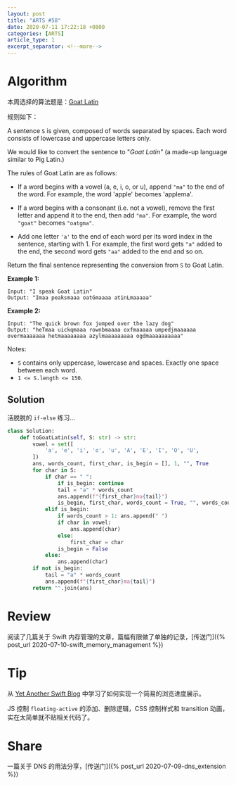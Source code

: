 ```yaml
---
layout: post
title: "ARTS #58"
date: 2020-07-11 17:22:18 +0800
categories: [ARTS]
article_type: 1
excerpt_separator: <!--more-->
---
```



# Algorithm

本周选择的算法题是：[Goat Latin](https://leetcode.com/problems/goat-latin/)

<!--more-->

规则如下：

A sentence `S` is given, composed of words separated by spaces. Each word consists of lowercase and uppercase letters only.

We would like to convert the sentence to "*Goat Latin"* (a made-up language similar to Pig Latin.)

The rules of Goat Latin are as follows:

- If a word begins with a vowel (a, e, i, o, or u), append `"ma"` to the end of the word.
  For example, the word 'apple' becomes 'applema'.
  
- If a word begins with a consonant (i.e. not a vowel), remove the first letter and append it to the end, then add `"ma"`.
  For example, the word `"goat"` becomes `"oatgma"`.
  
- Add one letter `'a'` to the end of each word per its word index in the sentence, starting with 1.
  For example, the first word gets `"a"` added to the end, the second word gets `"aa"` added to the end and so on.

Return the final sentence representing the conversion from `S` to Goat Latin. 

**Example 1:**

```
Input: "I speak Goat Latin"
Output: "Imaa peaksmaaa oatGmaaaa atinLmaaaaa"
```

**Example 2:**

```
Input: "The quick brown fox jumped over the lazy dog"
Output: "heTmaa uickqmaaa rownbmaaaa oxfmaaaaa umpedjmaaaaaa overmaaaaaaa hetmaaaaaaaa azylmaaaaaaaaa ogdmaaaaaaaaaa" 
```

Notes:

- `S` contains only uppercase, lowercase and spaces. Exactly one space between each word.
- `1 <= S.length <= 150`.

## Solution

活脱脱的 `if-else` 练习...

```python
class Solution:
    def toGoatLatin(self, S: str) -> str:
        vowel = set([
            'a', 'e', 'i', 'o', 'u', 'A', 'E', 'I', 'O', 'U', 
        ])
        ans, words_count, first_char, is_begin = [], 1, "", True
        for char in S:
            if char == " ":
                if is_begin: continue
                tail = "a" * words_count
                ans.append(f"{first_char}ma{tail}")
                is_begin, first_char, words_count = True, "", words_count + 1
            elif is_begin:
                if words_count > 1: ans.append(" ")
                if char in vowel:
                    ans.append(char)
                else:
                    first_char = char
                is_begin = False
            else:
                ans.append(char)
        if not is_begin:
            tail = "a" * words_count
            ans.append(f"{first_char}ma{tail}")
        return "".join(ans)
```

# Review

阅读了几篇关于 Swift 内存管理的文章，篇幅有限做了单独的记录，[传送门]({% post_url 2020-07-10-swift_memory_management %})

# Tip

从 [Yet Another Swift Blog](https://www.vadimbulavin.com/) 中学习了如何实现一个简易的浏览进度展示。

JS 控制 `floating-active` 的添加、删除逻辑，CSS 控制样式和 transition 动画，实在太简单就不贴相关代码了。

# Share

一篇关于 DNS 的用法分享，[传送门]({% post_url 2020-07-09-dns_extension %})